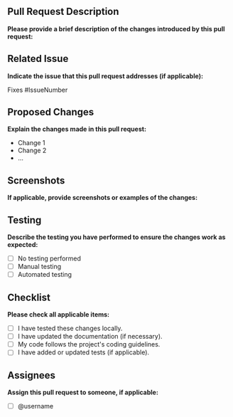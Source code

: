 ## Pull Request Description

**Please provide a brief description of the changes introduced by this pull request:**

## Related Issue

**Indicate the issue that this pull request addresses (if applicable):**

Fixes #IssueNumber

## Proposed Changes

**Explain the changes made in this pull request:**

- Change 1
- Change 2
- ...

## Screenshots

**If applicable, provide screenshots or examples of the changes:**

## Testing

**Describe the testing you have performed to ensure the changes work as expected:**

- [ ] No testing performed
- [ ] Manual testing
- [ ] Automated testing

## Checklist

**Please check all applicable items:**

- [ ] I have tested these changes locally.
- [ ] I have updated the documentation (if necessary).
- [ ] My code follows the project's coding guidelines.
- [ ] I have added or updated tests (if applicable).

## Assignees

**Assign this pull request to someone, if applicable:**

- [ ] @username
